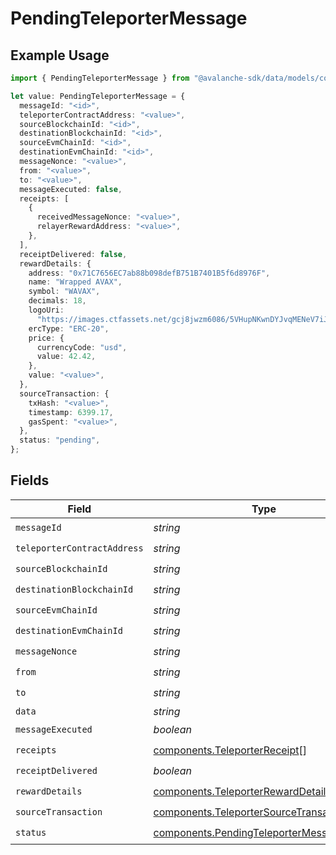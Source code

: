 # PendingTeleporterMessage

## Example Usage

```typescript
import { PendingTeleporterMessage } from "@avalanche-sdk/data/models/components";

let value: PendingTeleporterMessage = {
  messageId: "<id>",
  teleporterContractAddress: "<value>",
  sourceBlockchainId: "<id>",
  destinationBlockchainId: "<id>",
  sourceEvmChainId: "<id>",
  destinationEvmChainId: "<id>",
  messageNonce: "<value>",
  from: "<value>",
  to: "<value>",
  messageExecuted: false,
  receipts: [
    {
      receivedMessageNonce: "<value>",
      relayerRewardAddress: "<value>",
    },
  ],
  receiptDelivered: false,
  rewardDetails: {
    address: "0x71C7656EC7ab88b098defB751B7401B5f6d8976F",
    name: "Wrapped AVAX",
    symbol: "WAVAX",
    decimals: 18,
    logoUri:
      "https://images.ctfassets.net/gcj8jwzm6086/5VHupNKwnDYJvqMENeV7iJ/fdd6326b7a82c8388e4ee9d4be7062d4/avalanche-avax-logo.svg",
    ercType: "ERC-20",
    price: {
      currencyCode: "usd",
      value: 42.42,
    },
    value: "<value>",
  },
  sourceTransaction: {
    txHash: "<value>",
    timestamp: 6399.17,
    gasSpent: "<value>",
  },
  status: "pending",
};
```

## Fields

| Field                                                                                                  | Type                                                                                                   | Required                                                                                               | Description                                                                                            |
| ------------------------------------------------------------------------------------------------------ | ------------------------------------------------------------------------------------------------------ | ------------------------------------------------------------------------------------------------------ | ------------------------------------------------------------------------------------------------------ |
| `messageId`                                                                                            | *string*                                                                                               | :heavy_check_mark:                                                                                     | N/A                                                                                                    |
| `teleporterContractAddress`                                                                            | *string*                                                                                               | :heavy_check_mark:                                                                                     | N/A                                                                                                    |
| `sourceBlockchainId`                                                                                   | *string*                                                                                               | :heavy_check_mark:                                                                                     | N/A                                                                                                    |
| `destinationBlockchainId`                                                                              | *string*                                                                                               | :heavy_check_mark:                                                                                     | N/A                                                                                                    |
| `sourceEvmChainId`                                                                                     | *string*                                                                                               | :heavy_check_mark:                                                                                     | N/A                                                                                                    |
| `destinationEvmChainId`                                                                                | *string*                                                                                               | :heavy_check_mark:                                                                                     | N/A                                                                                                    |
| `messageNonce`                                                                                         | *string*                                                                                               | :heavy_check_mark:                                                                                     | N/A                                                                                                    |
| `from`                                                                                                 | *string*                                                                                               | :heavy_check_mark:                                                                                     | N/A                                                                                                    |
| `to`                                                                                                   | *string*                                                                                               | :heavy_check_mark:                                                                                     | N/A                                                                                                    |
| `data`                                                                                                 | *string*                                                                                               | :heavy_minus_sign:                                                                                     | N/A                                                                                                    |
| `messageExecuted`                                                                                      | *boolean*                                                                                              | :heavy_check_mark:                                                                                     | N/A                                                                                                    |
| `receipts`                                                                                             | [components.TeleporterReceipt](../../models/components/teleporterreceipt.md)[]                         | :heavy_check_mark:                                                                                     | N/A                                                                                                    |
| `receiptDelivered`                                                                                     | *boolean*                                                                                              | :heavy_check_mark:                                                                                     | N/A                                                                                                    |
| `rewardDetails`                                                                                        | [components.TeleporterRewardDetails](../../models/components/teleporterrewarddetails.md)               | :heavy_check_mark:                                                                                     | N/A                                                                                                    |
| `sourceTransaction`                                                                                    | [components.TeleporterSourceTransaction](../../models/components/teleportersourcetransaction.md)       | :heavy_check_mark:                                                                                     | N/A                                                                                                    |
| `status`                                                                                               | [components.PendingTeleporterMessageStatus](../../models/components/pendingteleportermessagestatus.md) | :heavy_check_mark:                                                                                     | N/A                                                                                                    |